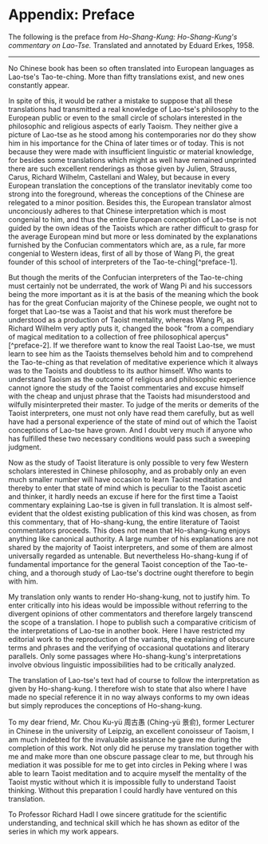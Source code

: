 # Appendix: Preface

The following is the preface from
_Ho-Shang-Kung: Ho-Shang-Kung's commentary on Lao-Tse._
Translated and annotated by Eduard Erkes, 1958.

---

No Chinese book has been so often translated into European languages
as Lao-tse's Tao-te-ching.
More than fifty translations exist, and new ones constantly appear.

In spite of this, it would be rather a mistake to suppose
that all these translations had transmitted a real knowledge
of Lao-tse's philosophy to the European public
or even to the small circle of scholars
interested in the philosophic and religious aspects of early Taoism.
They neither give a picture of Lao-tse as he stood among his contemporaries
nor do they show him in his importance
for the China of later times or of today.
This is not because they were made
with insufficient linguistic or material knowledge,
for besides some translations which might as well have remained unprinted
there are such excellent renderings as those given by
Julien, Strauss, Carus, Richard Wilhelm, Castellani and Waley,
but because in every European translation the conceptions of the translator
inevitably come too strong into the foreground,
whereas the conceptions of the Chinese are relegated to a minor position.
Besides this, the European translator almost unconciously adheres
to that Chinese interpretation which is most congenial to him,
and thus the entire European conception of Lao-tse
is not guided by the own ideas of the Taoists
which are rather difficult to grasp for the average European mind
but more or less dominated by the explanations
furnished by the Confucian commentators which are, as a rule,
far more congenial to Western ideas,
first of all by those of Wang Pi,
the great founder of this school of interpreters
of the Tao-te-ching[^preface-1].

But though the merits of the Confucian interpreters of the Tao-te-ching
must certainly not be underrated,
the work of Wang Pi and his successors being the more important
as it is at the basis of the meaning which the book has
for the great Confucian majority of the Chinese people,
we ought not to forget that Lao-tse was a Taoist
and that his work must therefore be understood
as a production of Taoist mentality,
whereas Wang Pi, as Richard Wilhelm very aptly puts it,
changed the book "from a compendiary of magical meditation
to a collection of free philosophical aperçus"[^preface-2].
If we therefore want to know the real Taoist Lao-tse,
we must learn to see him as the Taoists themselves behold him
and to comprehend the Tao-te-ching as that revelation of meditative experience
which it always was to the Taoists and doubtless to its author himself.
Who wants to understand Taoism
as the outcome of religious and philosophic experience
cannot ignore the study of the Taoist commentaries
and excuse himself with the cheap and unjust phrase
that the Taoists had misunderstood and wilfully misinterpreted their master.
To judge of the merits or demerits of the Taoist interpreters,
one must not only have read them carefully,
but as well have had a personal experience of the state of mind
out of which the Taoist conceptions of Lao-tse have grown.
And I doubt very much if anyone who has fulfilled
these two necessary conditions would pass such a sweeping judgment.

Now as the study of Taoist literature is only possible
to very few Western scholars interested in Chinese philosophy,
and as probably only an even much smaller number
will have occasion to learn Taoist meditation
and thereby to enter that state of mind
which is peculiar to the Taoist ascetic and thinker,
it hardly needs an excuse if here for the first time
a Taoist commentary explaining Lao-tse is given in full translation.
It is almost self-evident
that the oldest existing publication of this kind was chosen,
as from this commentary, that of Ho-shang-kung,
the entire literature of Taoist commentators proceeds.
This does not mean that Ho-shang-kung
enjoys anything like canonical authority.
A large number of his explanations
are not shared by the majority of Taoist interpreters,
and some of them are almost universally regarded as untenable.
But nevertheless Ho-shang-kung if of fundamental importance
for the general Taoist conception of the Tao-te-ching,
and a thorough study of Lao-tse's doctrine ought therefore to begin with him.

My translation only wants to render Ho-shang-kung, not to justify him.
To enter critically into his ideas would be impossible
without referring to the divergent opinions of other commentators
and therefore largely transcend the scope of a translation.
I hope to publish such a comparative criticism
of the interpretations of Lao-tse in another book.
Here I have restricted my editorial work to the reproduction of the variants,
the explaining of obscure terms and phrases
and the verifying of occasional quotations and literary parallels.
Only some passages where Ho-shang-kung's interpretations
involve obvious linguistic impossibilities had to be critically analyzed.

The translation of Lao-tse's text had of course
to follow the interpretation as given by Ho-shang-kung.
I therefore wish to state that
also where I have made no special reference
it in no way always conforms to my own ideas
but simply reproduces the conceptions of Ho-shang-kung.

To my dear friend, Mr. Chou Ku-yü 周古愚 (Ching-yü 景俞),
former Lecturer in Chinese in the university of Leipzig,
an excellent conoisseur of Taoism,
I am much indebted for the invaluable assistance he gave me
during the completion of this work.
Not only did he peruse my translation together with me
and make more than one obscure passage clear to me,
but through his mediation it was possible for me
to get into circles in Peking
where I was able to learn Taoist meditation
and to acquire myself the mentality of the Taoist mystic
without which it is impossible fully to understand Taoist thinking.
Without this preparation I could hardly have ventured on this translation.

To Professor Richard Hadl I owe sincere gratitude
for the scientific understanding,
and technical skill which he has shown as editor
of the series in which my work appears.
